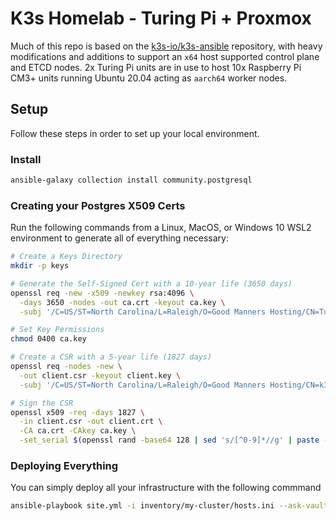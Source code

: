 # K3s Homelab - Turing Pi + Proxmox

Much of this repo is based on the [k3s-io/k3s-ansible](https://github.com/k3s-io/k3s-ansible) repository, with heavy modifications and additions to support an `x64` host supported control plane and ETCD nodes. 2x Turing Pi units are in use to host 10x Raspberry Pi CM3+ units running Ubuntu 20.04 acting as `aarch64` worker nodes.

## Setup

Follow these steps in order to set up your local environment.

### Install

```bash
ansible-galaxy collection install community.postgresql
```

### Creating your Postgres X509 Certs

Run the following commands from a Linux, MacOS, or Windows 10 WSL2 environment to generate all of everything necessary:

```bash
# Create a Keys Directory
mkdir -p keys

# Generate the Self-Signed Cert with a 10-year life (3650 days)
openssl req -new -x509 -newkey rsa:4096 \
  -days 3650 -nodes -out ca.crt -keyout ca.key \
  -subj '/C=US/ST=North Carolina/L=Raleigh/O=Good Manners Hosting/CN=Turing Pi K3s Postgres'

# Set Key Permissions
chmod 0400 ca.key

# Create a CSR with a 5-year life (1827 days)
openssl req -nodes -new \
  -out client.csr -keyout client.key \
  -subj '/C=US/ST=North Carolina/L=Raleigh/O=Good Manners Hosting/CN=k3s-postgres.danmanners.io'

# Sign the CSR
openssl x509 -req -days 1827 \
  -in client.csr -out client.crt \
  -CA ca.crt -CAkey ca.key \
  -set_serial $(openssl rand -base64 128 | sed 's/[^0-9]*//g' | paste -sd+ - | bc)
```

### Deploying Everything

You can simply deploy all your infrastructure with the following commmand

```bash
ansible-playbook site.yml -i inventory/my-cluster/hosts.ini --ask-vault-pass
```
